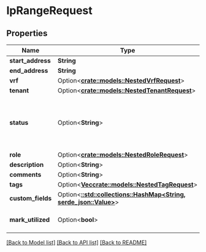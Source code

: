 # IpRangeRequest

## Properties

Name | Type | Description | Notes
------------ | ------------- | ------------- | -------------
**start_address** | **String** |  | 
**end_address** | **String** |  | 
**vrf** | Option<[**crate::models::NestedVrfRequest**](NestedVRFRequest.md)> |  | [optional]
**tenant** | Option<[**crate::models::NestedTenantRequest**](NestedTenantRequest.md)> |  | [optional]
**status** | Option<**String**> | * `active` - Active * `reserved` - Reserved * `deprecated` - Deprecated | [optional]
**role** | Option<[**crate::models::NestedRoleRequest**](NestedRoleRequest.md)> |  | [optional]
**description** | Option<**String**> |  | [optional]
**comments** | Option<**String**> |  | [optional]
**tags** | Option<[**Vec<crate::models::NestedTagRequest>**](NestedTagRequest.md)> |  | [optional]
**custom_fields** | Option<[**::std::collections::HashMap<String, serde_json::Value>**](serde_json::Value.md)> |  | [optional]
**mark_utilized** | Option<**bool**> | Treat as 100% utilized | [optional]

[[Back to Model list]](../README.md#documentation-for-models) [[Back to API list]](../README.md#documentation-for-api-endpoints) [[Back to README]](../README.md)


